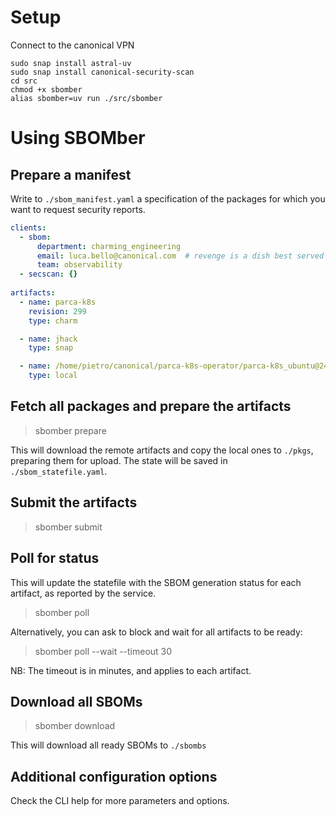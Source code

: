 # Setup

Connect to the canonical VPN

    sudo snap install astral-uv
    sudo snap install canonical-security-scan
    cd src
    chmod +x sbomber
    alias sbomber=uv run ./src/sbomber


# Using SBOMber
## Prepare a manifest

Write to `./sbom_manifest.yaml` a specification of the packages for which you want to request security reports.

```yaml
clients: 
  - sbom: 
      department: charming_engineering
      email: luca.bello@canonical.com  # revenge is a dish best served cold
      team: observability
  - secscan: {}
  
artifacts:
  - name: parca-k8s
    revision: 299
    type: charm

  - name: jhack
    type: snap

  - name: /home/pietro/canonical/parca-k8s-operator/parca-k8s_ubuntu@24.04-amd64.charm
    type: local
```


## Fetch all packages and prepare the artifacts

> sbomber prepare

This will download the remote artifacts and copy the local ones to `./pkgs`, preparing them for upload.
The state will be saved in `./sbom_statefile.yaml`.


## Submit the artifacts

> sbomber submit


## Poll for status

This will update the statefile with the SBOM generation status for each artifact, as reported by the service. 
> sbomber poll

Alternatively, you can ask to block and wait for all artifacts to be ready:

> sbomber poll --wait --timeout 30  

NB: The timeout is in minutes, and applies to each artifact.


## Download all SBOMs

> sbomber download
 
This will download all ready SBOMs to `./sbombs`


## Additional configuration options

Check the CLI help for more parameters and options.

